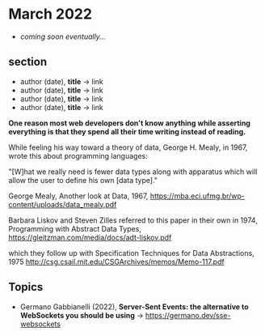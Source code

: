 # March 2022

+ *coming soon eventually...*

## section

+ author (date), **title** &#8594; link
+ author (date), **title** &#8594; link
+ author (date), **title** &#8594; link
+ author (date), **title** &#8594; link


**One reason most web developers don't know anything while asserting everything is that they spend all their time writing instead of reading.**

While feeling his way toward a theory of data, George H. Mealy, in 1967, wrote this about programming languages:

"[W]hat we really need is fewer data types along with apparatus which will allow the user to define his own [data type]."

George Mealy, Another look at Data, 1967,
https://mba.eci.ufmg.br/wp-content/uploads/data_mealy.pdf

Barbara Liskov and Steven Zilles referred to this paper in their own in 1974, Programming with Abstract Data Types,
https://gleitzman.com/media/docs/adt-liskov.pdf

which they follow up with Specification Techniques for Data Abstractions, 1975
http://csg.csail.mit.edu/CSGArchives/memos/Memo-117.pdf


## Topics

+ Germano Gabbianelli (2022), **Server-Sent Events: the alternative to WebSockets you should be using** &#8594; https://germano.dev/sse-websockets
